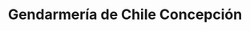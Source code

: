 ---
name: Cárcel El Manzáno
title: Gendarmería de Chile Concepción
description: Instalamos la red de cámaras de vigilancia.
socialmedia:
  globe: 'https://www.gendarmeria.gob.cl/'
image: https://raw.githubusercontent.com/Admidata/Resources/master/Clients/manzano.jpg
---